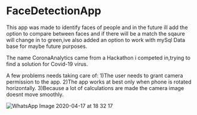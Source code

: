# FaceDetectionApp

This app was made to identify faces of people and in the future ill add the option to compare between faces and if there will be a match the sqaure will change in to green,ive also added an option to work with mySql Data base for maybe future purposes.

The name CoronaAnalytics came from a Hackathon i competed in,trying to find a solution for Covid-19 virus. 

A few problems needs taking care of:
1)The user needs to grant camera permission to the app.
2)The app works at best only when phone is rotated horizontally.
3)Because a lot of calculations are made the camera image doesnt move smoothly. 

![WhatsApp Image 2020-04-17 at 18 32 17](https://user-images.githubusercontent.com/57434608/79586503-dfd8b000-80d9-11ea-8b88-aa4ffaa5f361.jpeg)

